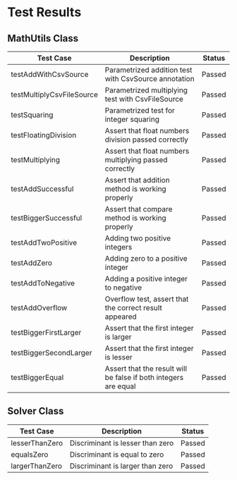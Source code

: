 # Test Results

## MathUtils Class

| Test Case                 | Description                                           | Status  |
|---------------------------|-------------------------------------------------------|---------|
| testAddWithCsvSource      | Parametrized addition test with CsvSource annotation | Passed  |
| testMultiplyCsvFileSource  | Parametrized multiplying test with CsvFileSource      | Passed  |
| testSquaring              | Parametrized test for integer squaring               | Passed  |
| testFloatingDivision      | Assert that float numbers division passed correctly   | Passed  |
| testMultiplying           | Assert that float numbers multiplying passed correctly| Passed  |
| testAddSuccessful         | Assert that addition method is working properly      | Passed  |
| testBiggerSuccessful      | Assert that compare method is working properly       | Passed  |
| testAddTwoPositive        | Adding two positive integers                         | Passed  |
| testAddZero               | Adding zero to a positive integer                     | Passed  |
| testAddToNegative         | Adding a positive integer to negative                 | Passed  |
| testAddOverflow           | Overflow test, assert that the correct result appeared | Passed  |
| testBiggerFirstLarger     | Assert that the first integer is larger               | Passed  |
| testBiggerSecondLarger    | Assert that the first integer is lesser               | Passed  |
| testBiggerEqual           | Assert that the result will be false if both integers are equal | Passed  |

## Solver Class

| Test Case         | Description                           | Status  |
|-------------------|---------------------------------------|---------|
| lesserThanZero    | Discriminant is lesser than zero       | Passed  |
| equalsZero        | Discriminant is equal to zero          | Passed  |
| largerThanZero    | Discriminant is larger than zero       | Passed  |
